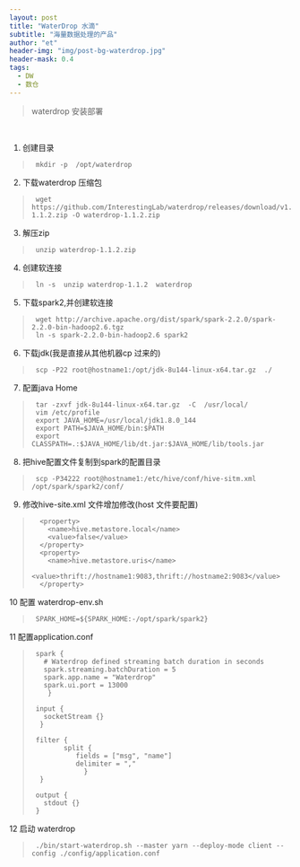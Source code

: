 ```yaml
---
layout: post
title: "WaterDrop 水滴"
subtitle: "海量数据处理的产品"
author: "et"
header-img: "img/post-bg-waterdrop.jpg"
header-mask: 0.4
tags:
  - DW
  - 数仓
---
```




> waterdrop  安装部署

<br>

   
1.  创建目录
>      mkdir -p  /opt/waterdrop

2.  下载waterdrop 压缩包
>      wget https://github.com/InterestingLab/waterdrop/releases/download/v1.1.2/waterdrop-1.1.2.zip -O waterdrop-1.1.2.zip

3.  解压zip 
>      unzip waterdrop-1.1.2.zip 

4.  创建软连接
>      ln -s  unzip waterdrop-1.1.2  waterdrop

5.  下载spark2,并创建软连接 
>      wget http://archive.apache.org/dist/spark/spark-2.2.0/spark-2.2.0-bin-hadoop2.6.tgz 
>      ln -s spark-2.2.0-bin-hadoop2.6 spark2

6.  下载jdk(我是直接从其他机器cp 过来的)
>      scp -P22 root@hostname1:/opt/jdk-8u144-linux-x64.tar.gz  ./  
     

7.  配置java Home  
>      tar -zxvf jdk-8u144-linux-x64.tar.gz  -C  /usr/local/
>      vim /etc/profile
>      export JAVA_HOME=/usr/local/jdk1.8.0_144
>      export PATH=$JAVA_HOME/bin:$PATH
>      export CLASSPATH=.:$JAVA_HOME/lib/dt.jar:$JAVA_HOME/lib/tools.jar

8.  把hive配置文件复制到spark的配置目录
>      scp -P34222 root@hostname1:/etc/hive/conf/hive-sitm.xml   /opt/spark/spark2/conf/

9.  修改hive-site.xml 文件增加修改(host 文件要配置)

>       <property>
>         <name>hive.metastore.local</name>
>         <value>false</value>
>       </property>
>       <property>
>         <name>hive.metastore.uris</name>
>         <value>thrift://hostname1:9083,thrift://hostname2:9083</value>
>       </property>

10  配置 waterdrop-env.sh

>      SPARK_HOME=${SPARK_HOME:-/opt/spark/spark2}

11  配置application.conf

>      spark {
>        # Waterdrop defined streaming batch duration in seconds
>        spark.streaming.batchDuration = 5
>        spark.app.name = "Waterdrop"
>        spark.ui.port = 13000
>         }
>      
>      input {
>        socketStream {}
>       }
>      
>      filter {
>             split {
>                fields = ["msg", "name"]
>                delimiter = ","
>                  }
>       }
>
>      output {
>        stdout {}
>      }

12  启动 waterdrop

>      ./bin/start-waterdrop.sh --master yarn --deploy-mode client --config ./config/application.conf 
